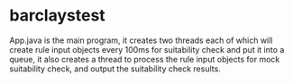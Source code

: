 # barclaystest

App.java is the main program, it creates two threads each of which will create rule input objects every 100ms for suitability check and put it into a queue, 
it also creates a thread to process the rule input objects for mock suitability check, and output the suitability check results.  
